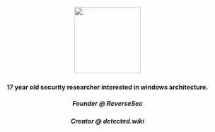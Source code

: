 <br clear="both">

<div align="center">
  <img height="150" src="https://i.pinimg.com/originals/5f/93/49/5f934966a1d20bae1909c9ef2278bd4c.gif"  />
</div>

###

<h4 align="center">17 year old security researcher interested in windows architecture.</h4>
<h5 align="center">Founder @ ReverseSec</h5>
<h5 align="center">Creator @ detected.wiki</h5>

###

<br clear="both">



###
